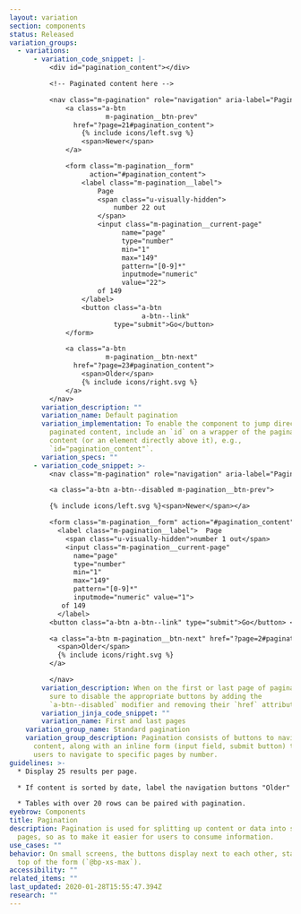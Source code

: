 ```yaml
---
layout: variation
section: components
status: Released
variation_groups:
  - variations:
      - variation_code_snippet: |-
          <div id="pagination_content"></div>

          <!-- Paginated content here -->

          <nav class="m-pagination" role="navigation" aria-label="Pagination">
              <a class="a-btn
                        m-pagination__btn-prev"
                href="?page=21#pagination_content">
                  {% include icons/left.svg %}
                  <span>Newer</span>
              </a>

              <form class="m-pagination__form"
                    action="#pagination_content">
                  <label class="m-pagination__label">
                      Page
                      <span class="u-visually-hidden">
                          number 22 out
                      </span>
                      <input class="m-pagination__current-page"
                            name="page"
                            type="number"
                            min="1"
                            max="149"
                            pattern="[0-9]*"
                            inputmode="numeric"
                            value="22">
                      of 149
                  </label>
                  <button class="a-btn
                                 a-btn--link"
                          type="submit">Go</button>
              </form>

              <a class="a-btn
                        m-pagination__btn-next"
                href="?page=23#pagination_content">
                  <span>Older</span>
                  {% include icons/right.svg %}
              </a>
          </nav>
        variation_description: ""
        variation_name: Default pagination
        variation_implementation: To enable the component to jump directly to the
          paginated content, include an `id` on a wrapper of the paginated
          content (or an element directly above it), e.g.,
          `id="pagination_content"`.
        variation_specs: ""
      - variation_code_snippet: >-
          <nav class="m-pagination" role="navigation" aria-label="Pagination">

          <a class="a-btn a-btn--disabled m-pagination__btn-prev">

          {% include icons/left.svg %}<span>Newer</span></a>

          <form class="m-pagination__form" action="#pagination_content">
            <label class="m-pagination__label">  Page
              <span class="u-visually-hidden">number 1 out</span>
              <input class="m-pagination__current-page"
                name="page"
                type="number"
                min="1"
                max="149"
                pattern="[0-9]*"
                inputmode="numeric" value="1">
             of 149
            </label>
          <button class="a-btn a-btn--link" type="submit">Go</button> </form>

          <a class="a-btn m-pagination__btn-next" href="?page=2#pagination_content">
            <span>Older</span>
            {% include icons/right.svg %}
          </a>

          </nav>
        variation_description: When on the first or last page of paginated content, be
          sure to disable the appropriate buttons by adding the
          `a-btn--disabled` modifier and removing their `href` attribute.
        variation_jinja_code_snippet: ""
        variation_name: First and last pages
    variation_group_name: Standard pagination
    variation_group_description: Pagination consists of buttons to navigate through
      content, along with an inline form (input field, submit button) to enable
      users to navigate to specific pages by number.
guidelines: >-
  * Display 25 results per page.

  * If content is sorted by date, label the navigation buttons "Older" and "Newer"; otherwise, label the buttons "Previous" and "Next".

  * Tables with over 20 rows can be paired with pagination.
eyebrow: Components
title: Pagination
description: Pagination is used for splitting up content or data into several
  pages, so as to make it easier for users to consume information.
use_cases: ""
behavior: On small screens, the buttons display next to each other, stacked on
  top of the form (`@bp-xs-max`).
accessibility: ""
related_items: ""
last_updated: 2020-01-28T15:55:47.394Z
research: ""
---
```

